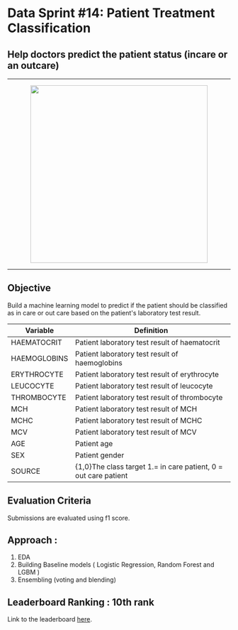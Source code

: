 # Data Sprint #14: Patient Treatment Classification
## Help doctors predict the patient status (incare or an outcare)
<hr> 
<center><img src="https://dphi-courses.s3.ap-south-1.amazonaws.com/Datathons/patient_classification.jpg" width=400 ></center>
<hr> 

## Objective
Build a machine learning model to predict if the patient should be classified as in care or out care based on the patient's laboratory test result.

| __Variable__ | __Definition__ |
|-------------|------------|
| HAEMATOCRIT | Patient laboratory test result of haematocrit |
| HAEMOGLOBINS | Patient laboratory test result of haemoglobins |
| ERYTHROCYTE | Patient laboratory test result of erythrocyte |
| LEUCOCYTE | Patient laboratory test result of leucocyte |
| THROMBOCYTE | Patient laboratory test result of thrombocyte |
| MCH | Patient laboratory test result of MCH |
| MCHC | Patient laboratory test result of MCHC |
| MCV | Patient laboratory test result of MCV |
| AGE | Patient age |
| SEX | Patient gender |
| SOURCE |  {1,0}The class target 1.= in care patient, 0 = out care patient |

## Evaluation Criteria
Submissions are evaluated using f1 score.

## Approach :
1. EDA
2. Building Baseline models ( Logistic Regression, Random Forest and LGBM ) 
3. Ensembling (voting and blending)

## Leaderboard Ranking : 10th rank

Link to the leaderboard [here](https://dphi.tech/practice/challenge/43#leaderboard#datathon-leaderboard).
